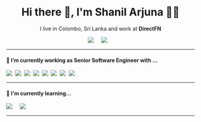 ### <h1 align='center'> Hi there 👋, I'm Shanil Arjuna 👨‍💻 </h1>

<p align='center'>
  I live in Colombo, Sri Lanka and work at <b>DirectFN</b> 
</p>

<p align='center'>
  <a href="https://www.linkedin.com/in/shanil-arjuna/"><img src="https://img.shields.io/badge/linkedin-%230077B5.svg?&style=for-the-badge&logo=linkedin&logoColor=white" /></a>&nbsp;&nbsp;&nbsp;&nbsp;
  <a href="mailto:shanilarjuna@gmail.com?subject=Olá%20Shanil"><img src="https://img.shields.io/badge/gmail-%23D14836.svg?&style=for-the-badge&logo=gmail&logoColor=white" /></a>&nbsp;&nbsp;&nbsp;&nbsp;
</p>

<hr>

<h4> 🔭 I’m currently working as <b>Senior Software Engineer</b> with ...</h4>


<p >
  <img src="https://img.shields.io/badge/html5%20-%23e34f26.svg?&style=for-the-badge&logo=html5&logoColor=white" />&nbsp;&nbsp;<img src="https://img.shields.io/badge/CSS3-1572B6?&style=for-the-badge&logo=css3&logoColor=white" />&nbsp;&nbsp;<img src="https://img.shields.io/badge/JavaScript-F7DF1E?style=for-the-badge&logo=javascript&logoColor=black" />&nbsp;&nbsp;<img src="https://img.shields.io/badge/React-20232A?style=for-the-badge&logo=react&logoColor=61DAFB" />&nbsp;&nbsp;<img src="https://img.shields.io/badge/node.js%20-%23339933.svg?&style=for-the-badge&logo=node.js&logoColor=white" />&nbsp;&nbsp;<img src="https://img.shields.io/badge/Bootstrap-563D7C?style=for-the-badge&logo=bootstrap&logoColor=white">&nbsp;&nbsp;<img src="https://img.shields.io/badge/Docker-2496ED?style=for-the-badge&logo=docker&logoColor=white" />&nbsp;&nbsp;<img src="https://img.shields.io/badge/styledcomponents%20-%23db7093.svg?&style=for-the-badge&logo=styled-components&logoColor=white" />&nbsp;
</p>

<hr>

<h4>🌱 I'm currently learning...</h4>
<p >
  <img src="https://img.shields.io/badge/AWS-007ACC?style=for-the-badge&logo=aws&logoColor=white" />&nbsp;&nbsp;&nbsp;&nbsp;
    <img src="https://img.shields.io/badge/GCP-007ACC?style=for-the-badge&logo=gcp&logoColor=white" />&nbsp;&nbsp;&nbsp;&nbsp;
</p>

<hr>


<!--
**Arjuna96/Arjuna96** is a ✨ _special_ ✨ repository because its `README.md` (this file) appears on your GitHub profile.

Here are some ideas to get you started:

- 🔭 I’m currently working on ...
- 🌱 I’m currently learning ...
- 👯 I’m looking to collaborate on ...
- 🤔 I’m looking for help with ...
- 💬 Ask me about ...
- 📫 How to reach me: ...
- 😄 Pronouns: ...
- ⚡ Fun fact: ...
-->
